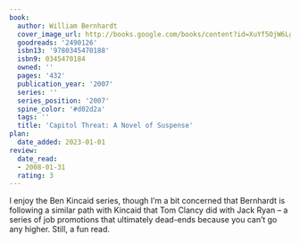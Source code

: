 ```yaml
---
book:
  author: William Bernhardt
  cover_image_url: http://books.google.com/books/content?id=XuYf5OjW6LgC&printsec=frontcover&img=1&zoom=1&edge=curl&source=gbs_api
  goodreads: '2490126'
  isbn13: '9780345470188'
  isbn9: 0345470184
  owned: ''
  pages: '432'
  publication_year: '2007'
  series: ''
  series_position: '2007'
  spine_color: '#d02d2a'
  tags: ''
  title: 'Capitol Threat: A Novel of Suspense'
plan:
  date_added: 2023-01-01
review:
  date_read:
  - 2008-01-31
  rating: 3
---
```

I enjoy the Ben Kincaid series, though I’m a bit concerned that Bernhardt is following a similar path with Kincaid that Tom Clancy did with Jack Ryan – a series of job promotions that ultimately dead-ends because you can’t go any higher. Still, a fun read.
